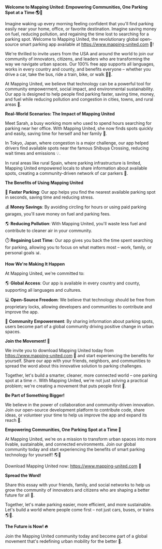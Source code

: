 **Welcome to Mapping United: Empowering Communities, One Parking Spot at a Time 🌎🚗**

Imagine waking up every morning feeling confident that you'll find parking easily near your home, office, or favorite destination. Imagine saving money on fuel, reducing pollution, and regaining the time lost to searching for a parking spot. Welcome to Mapping United, the revolutionary global open-source smart parking app available at https://www.mapping-united.com 📲!

We're thrilled to invite users from the USA and around the world to join our community of innovators, citizens, and leaders who are transforming the way we navigate urban spaces. Our 100% free app supports all languages, works in every country and county, and benefits everyone – whether you drive a car, take the bus, ride a train, bike, or walk 🚂🌳.

At Mapping United, we believe that technology can be a powerful tool for community empowerment, social impact, and environmental sustainability. Our app is designed to help people find parking faster, saving time, money, and fuel while reducing pollution and congestion in cities, towns, and rural areas 🌈.

**Real-World Scenarios: The Impact of Mapping United**

Meet Sarah, a busy working mom who used to spend hours searching for parking near her office. With Mapping United, she now finds spots quickly and easily, saving time for herself and her family 🤗.

In Tokyo, Japan, where congestion is a major challenge, our app helped drivers find available spots near the famous Shibuya Crossing, reducing wait times and emissions 💡.

In rural areas like rural Spain, where parking infrastructure is limited, Mapping United empowered locals to share information about available spots, creating a community-driven network of car parkers 🌾.

**The Benefits of Using Mapping United**

🚗 **Faster Parking**: Our app helps you find the nearest available parking spot in seconds, saving time and reducing stress.

💰 **Money Savings**: By avoiding circling for hours or using paid parking garages, you'll save money on fuel and parking fees.

🌎 **Reducing Pollution**: With Mapping United, you'll waste less fuel and contribute to cleaner air in your community.

⏱️ **Regaining Lost Time**: Our app gives you back the time spent searching for parking, allowing you to focus on what matters most – work, family, or personal goals 📊.

**How We're Making It Happen**

At Mapping United, we're committed to:

🌎 **Global Access**: Our app is available in every country and county, supporting all languages and cultures.

💻 **Open-Source Freedom**: We believe that technology should be free from proprietary locks, allowing developers and communities to contribute and improve the app.

👥 **Community Empowerment**: By sharing information about parking spots, users become part of a global community driving positive change in urban spaces.

**Join the Movement! 🌟**

We invite you to download Mapping United today from https://www.mapping-united.com 📲 and start experiencing the benefits for yourself. Share our app with your friends, neighbors, and communities to spread the word about this innovative solution to parking challenges.

Together, let's build a smarter, cleaner, more connected world – one parking spot at a time 🔥. With Mapping United, we're not just solving a practical problem; we're creating a movement that puts people first 🌈.

**Be Part of Something Bigger!**

We believe in the power of collaboration and community-driven innovation. Join our open-source development platform to contribute code, share ideas, or volunteer your time to help us improve the app and expand its reach 🤝.

**Empowering Communities, One Parking Spot at a Time 💖**

At Mapping United, we're on a mission to transform urban spaces into more livable, sustainable, and connected environments. Join our global community today and start experiencing the benefits of smart parking technology for yourself! 🌎💨

Download Mapping United now: https://www.mapping-united.com 📲

**Spread the Word!**

Share this essay with your friends, family, and social networks to help us grow the community of innovators and citizens who are shaping a better future for all 🤝.

Together, let's make parking easier, more efficient, and more sustainable. Let's build a world where people come first – not just cars, buses, or trains 🌎💖.

**The Future is Now! 🔥**

Join the Mapping United community today and become part of a global movement that's redefining urban mobility for the better 💪.
